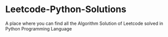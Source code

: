 # Leetcode-Python-Solutions
A place where you can find all the Algorithm Solution of Leetcode solved in Python Programming Language
